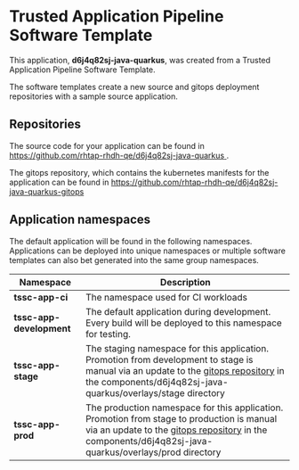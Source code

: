# Trusted Application Pipeline Software Template

This application, **d6j4q82sj-java-quarkus**, was created from a Trusted Application Pipeline Software Template.

The software templates create a new source and gitops deployment repositories with a sample source application. 

## Repositories

The source code for your application can be found in [https://github.com/rhtap-rhdh-qe/d6j4q82sj-java-quarkus ](https://github.com/rhtap-rhdh-qe/d6j4q82sj-java-quarkus ).
 
The gitops repository, which contains the kubernetes manifests for the application can be found in 
[https://github.com/rhtap-rhdh-qe/d6j4q82sj-java-quarkus-gitops ](https://github.com/rhtap-rhdh-qe/d6j4q82sj-java-quarkus-gitops ) 

## Application namespaces 

The default application will be found in the following namespaces. Applications can be deployed into unique namespaces or multiple software templates can also bet generated into the same group namespaces.  

|  Namespace   |  Description   |  
| -------- | -------- |
| **tssc-app-ci** | The namespace used for CI workloads |
| **tssc-app-development** | The default application during development. Every build will be deployed to this namespace for testing. |
| **tssc-app-stage** | The staging namespace for this application. Promotion from development to stage is manual via an update to the [gitops repository](https://github.com/rhtap-rhdh-qe/d6j4q82sj-java-quarkus-gitops ) in the components/d6j4q82sj-java-quarkus/overlays/stage directory |
| **tssc-app-prod** | The production namespace for this application. Promotion from stage to production is manual via an update to the [gitops repository](https://github.com/rhtap-rhdh-qe/d6j4q82sj-java-quarkus-gitops ) in the components/d6j4q82sj-java-quarkus/overlays/prod directory |